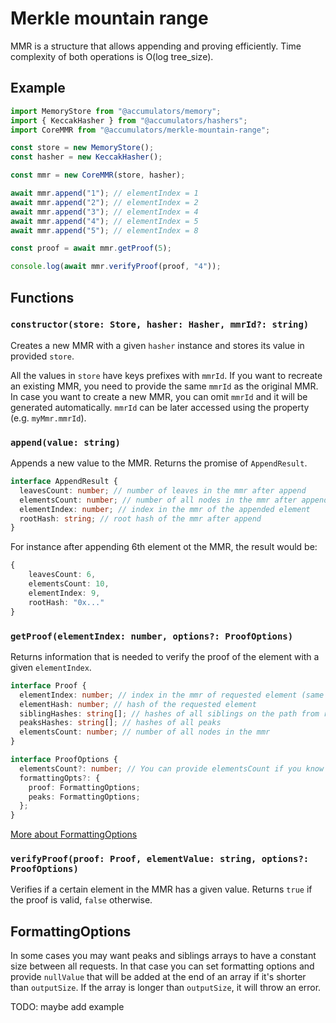 # Merkle mountain range

MMR is a structure that allows appending and proving efficiently. Time complexity of both operations is O(log tree_size).

## Example

```typescript
import MemoryStore from "@accumulators/memory";
import { KeccakHasher } from "@accumulators/hashers";
import CoreMMR from "@accumulators/merkle-mountain-range";

const store = new MemoryStore();
const hasher = new KeccakHasher();

const mmr = new CoreMMR(store, hasher);

await mmr.append("1"); // elementIndex = 1
await mmr.append("2"); // elementIndex = 2
await mmr.append("3"); // elementIndex = 4
await mmr.append("4"); // elementIndex = 5
await mmr.append("5"); // elementIndex = 8

const proof = await mmr.getProof(5);

console.log(await mmr.verifyProof(proof, "4"));
```

## Functions

### `constructor(store: Store, hasher: Hasher, mmrId?: string)`

Creates a new MMR with a given `hasher` instance and stores its value in provided `store`.

All the values in `store` have keys prefixes with `mmrId`. If you want to recreate an existing MMR, you need to provide the same `mmrId` as the original MMR. In case you want to create a new MMR, you can omit `mmrId` and it will be generated automatically. `mmrId` can be later accessed using the property (e.g. `myMmr.mmrId`).

### `append(value: string)`

Appends a new value to the MMR. Returns the promise of `AppendResult`.

```typescript
interface AppendResult {
  leavesCount: number; // number of leaves in the mmr after append
  elementsCount: number; // number of all nodes in the mmr after append
  elementIndex: number; // index in the mmr of the appended element
  rootHash: string; // root hash of the mmr after append
}
```

For instance after appending 6th element ot the MMR, the result would be:

```typescript
{
    leavesCount: 6,
    elementsCount: 10,
    elementIndex: 9,
    rootHash: "0x..."
}
```

### `getProof(elementIndex: number, options?: ProofOptions)`

Returns information that is needed to verify the proof of the element with a given `elementIndex`.

```typescript
interface Proof {
  elementIndex: number; // index in the mmr of requested element (same as in function argument)
  elementHash: number; // hash of the requested element
  siblingHashes: string[]; // hashes of all siblings on the path from requested element to the peak
  peaksHashes: string[]; // hashes of all peaks
  elementsCount: number; // number of all nodes in the mmr
}
```

```typescript
interface ProofOptions {
  elementsCount?: number; // You can provide elementsCount if you know its value, so it doesn't have to be fetched from the store
  formattingOpts?: {
    proof: FormattingOptions;
    peaks: FormattingOptions;
  };
}
```

[More about FormattingOptions](#formattingOptions)

### `verifyProof(proof: Proof, elementValue: string, options?: ProofOptions)`

Verifies if a certain element in the MMR has a given value. Returns `true` if the proof is valid, `false` otherwise.

## FormattingOptions

In some cases you may want peaks and siblings arrays to have a constant size between all requests. In that case you can set formatting options and provide `nullValue` that will be added at the end of an array if it's shorter than `outputSize`. If the array is longer than `outputSize`, it will throw an error.

TODO: maybe add example
